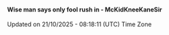 #### Wise man says only fool rush in - McKidKneeKaneSir
Updated on 21/10/2025 - 08:18:11 (UTC) Time Zone
